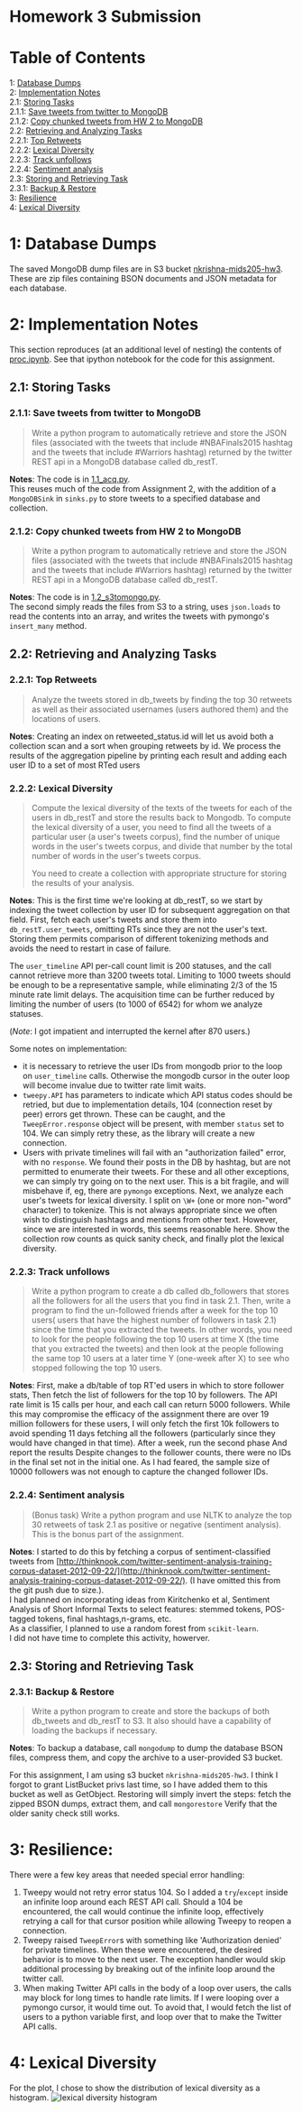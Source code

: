 # Homework 3 Submission
# Table of Contents

1: [Database Dumps](#toc_1)  
2: [Implementation Notes](#toc_2)  
2.1: [Storing Tasks](#toc_2.1)  
2.1.1: [Save tweets from twitter to MongoDB](#toc_2.1.1)  
2.1.2: [Copy chunked tweets from HW 2 to MongoDB](#toc_2.1.2)  
2.2: [Retrieving and Analyzing Tasks](#toc_2.2)  
2.2.1: [Top Retweets](#toc_2.2.1)  
2.2.2: [Lexical Diversity](#toc_2.2.2)  
2.2.3: [Track unfollows](#toc_2.2.3)  
2.2.4: [Sentiment analysis](#toc_2.2.4)  
2.3: [Storing and Retrieving Task](#toc_2.3)  
2.3.1: [Backup & Restore](#toc_2.3.1)  
3: [Resilience](#toc_3)  
4: [Lexical Diversity](#toc_4)

# 1: Database Dumps
<a name='toc_1'></a>
The saved MongoDB dump files are in S3 bucket [nkrishna-mids205-hw3](https://s3.amazonaws.com/nkrishna-mids205-hw3).  
These are zip files containing BSON documents and JSON metadata for each database.

<a name='toc_2'></a>
# 2: Implementation Notes
This section reproduces (at an additional level of nesting) the contents of [proc.ipynb](proc.ipynb). See that ipython notebook for the code for this assignment.

<a name='toc_2.1'></a>
## 2.1: Storing Tasks

<a name='toc_2.1.1'></a>
### 2.1.1: Save tweets from twitter to MongoDB

> Write a python program to automatically retrieve and store the JSON files (associated with the tweets that include #NBAFinals2015 hashtag and the tweets that include #Warriors hashtag) returned by the twitter REST api in a MongoDB database called db_restT. 

**Notes**: The code is in [1.1_acq.py](1.1_acq.py).  
This reuses much of the code from Assignment 2, with the addition of a `MongoDBSink` in `sinks.py` to store tweets to a specified database and collection.


<a name='toc_2.1.2'></a>
### 2.1.2: Copy chunked tweets from HW 2 to MongoDB

> Write a python program to automatically retrieve and store the JSON files (associated with the tweets that include #NBAFinals2015 hashtag and the tweets that include #Warriors hashtag) returned by the twitter REST api in a MongoDB database called db_restT. 

**Notes**: The code is in [1.2_s3tomongo.py](1.2_s3tomongo.py).  
The second simply reads the files from S3 to a string, uses `json.loads` to read the contents into an array, and writes the tweets with pymongo's `insert_many` method.

<a name='toc_2.2'></a>
## 2.2: Retrieving and Analyzing Tasks

<a name='toc_2.2.1'></a>
### 2.2.1: Top Retweets

> Analyze the tweets stored in db_tweets by finding the top 30 retweets as well as their associated usernames (users authored them) and the locations of users.

**Notes**: Creating an index on retweeted_status.id will let us avoid both a collection scan and a sort when grouping retweets by id.
We process the results of the aggregation pipeline by printing each result and adding each user ID to a set of most RTed users

<a name='toc_2.2.2'></a>
### 2.2.2: Lexical Diversity

> Compute the lexical diversity of the texts of the tweets for each of the users in db_restT and store the results back to Mongodb. To compute the lexical diversity of a user, you need to find all the tweets of a particular user (a user's tweets corpus), find the number of unique words in the user's tweets corpus, and divide that number by the total number of words in the user's tweets corpus.
> 
> You need to create a collection with appropriate structure for storing the results of your analysis.

**Notes**: This is the first time we're looking at db_restT, so we start by indexing the tweet collection by user ID for subsequent aggregation on that field.
First, fetch each user's tweets and store them into `db_restT.user_tweets`, omitting RTs since they are not the user's text.
Storing them permits comparison of different tokenizing methods and avoids the need to restart in case of failure.

The `user_timeline` API per-call count limit is 200 statuses, and the call cannot retrieve more than 3200 tweets total. Limiting to 1000 tweets should be enough to be a representative sample, while eliminating 2/3 of the 15 minute rate limit delays.  The acquisition time can be further reduced by limiting the number of users (to 1000 of 6542) for whom we analyze statuses.

(*Note*: I got impatient and interrupted the kernel after 870 users.)

Some notes on implementation:
* it is necessary to retrieve the user IDs from mongodb prior to the loop on `user_timeline` calls.  Otherwise the mongodb cursor in the outer loop will become invalue due to twitter rate limit waits.
* `tweepy.API` has parameters to indicate which API status codes should be retried, but due to implementation details, 104 (connection reset by peer) errors get thrown.  These can be caught, and the `TweepError.response` object will be present, with member `status` set to 104. We can simply retry these, as the library will create a new connection.
* Users with private timelines will fail with an "authorization failed" error, with no `response`.  We found their posts in the DB by hashtag, but are not permitted to enumerate their tweets. For these and all other exceptions, we can simply try going on to the next user.  This is a bit fragile, and will misbehave if, eg, there are `pymongo` exceptions.
Next, we analyze each user's tweets for lexical diversity.  I split on `\W+` (one or more non-"word" character) to tokenize.  This is not always appropriate since we often wish to distinguish hashtags and mentions from other text.  However, since we are interested in words, this seems reasonable here.
Show the collection row counts as quick sanity check, and finally plot the lexical diversity.

<a name='toc_2.2.3'></a>
### 2.2.3: Track unfollows

> Write a python program to create a db called db_followers that stores all the followers for all the users that you find in task 2.1. Then, write a program to find the un-followed friends after a week for the top 10 users( users that have the highest number of followers in task 2.1) since the time that you extracted the tweets. In other words, you need to look for the people following the top 10 users at time X (the time that you extracted the tweets) and then look at the people following the same top 10 users at a later time Y (one-week after X) to see who stopped following the top 10 users.

**Notes**: First, make a db/table of top RT'ed users in which to store follower stats,
Then fetch the list of followers for the top 10 by followers.
The API rate limit is 15 calls per hour, and each call can return 5000 followers.  While this may compromise the efficacy of the assignment there are over 19 million followers for these users, I will only fetch the first 10k followers to avoid spending 11 days fetching all the followers (particularly since they would have changed in that time).
After a week, run the second phase
And report the results
Despite changes to the follower counts, there were no IDs in the final set not in the initial one.  As I had feared, the sample size of 10000 followers was not enough to capture the changed follower IDs.

<a name='toc_2.2.4'></a>
### 2.2.4: Sentiment analysis

> (Bonus task) Write a python program and use NLTK to analyze the top 30 retweets of task 2.1 as positive or negative (sentiment analysis). This is the bonus part of the assignment.

**Notes**: I started to do this by fetching a corpus of sentiment-classified tweets from
[http://thinknook.com/twitter-sentiment-analysis-training-corpus-dataset-2012-09-22/](http://thinknook.com/twitter-sentiment-analysis-training-corpus-dataset-2012-09-22/). (I have omitted this from the git push due to size.).  
I had planned on incorporating ideas from  Kiritchenko et al, Sentiment Analysis of Short Informal Texts to select features: stemmed tokens, POS-tagged tokens, final hashtags,n-grams, etc.  
As a classifier, I planned to use a random forest  from `scikit-learn`.  
I did not have time to complete this activity, howerver.

<a name='toc_2.3'></a>
## 2.3: Storing and Retrieving Task

<a name='toc_2.3.1'></a>
### 2.3.1: Backup & Restore

> Write a python program to create and store the backups of both db_tweets and db_restT to S3. It also should have a capability of loading the backups if necessary.

**Notes**: To backup a database, call `mongodump` to dump the database BSON files, compress them, and copy the archive to a user-provided S3 bucket.

For this assignment, I am using s3 bucket `nkrishna-mids205-hw3`.  I think I forgot to grant ListBucket privs last time, so I have added them to this bucket as well as GetObject.
Restoring will simply invert the steps: fetch the zipped BSON dumps, extract them, and call `mongorestore`
Verify that the older sanity check still works.

<a name='toc_3'></a>
# 3: Resilience:
There were a few key areas that needed special error handling:

1. Tweepy would not retry error status 104.  So I added a `try`/`except` inside an infinite loop around each REST API call.  Should a 104 be encountered, the call would continue the infinite loop, effectively retrying a call for that cursor position while allowing Tweepy to reopen a connection.
2. Tweepy raised `TweepError`s with something like 'Authorization denied' for private timelines.  When these were encountered, the desired behavior is to move to the next user.  The exception handler would skip additional processing by breaking out of the infinite loop around the twitter call.
3. When making Twitter API calls in the body of a loop over users, the calls may block for long times to handle rate limits.  If I were looping over a pymongo cursor, it would time out.  To avoid that, I would fetch the list of users to a python variable first, and loop over that to make the Twitter API calls.

<a name='toc_4'></a>
# 4: Lexical Diversity
For the plot, I chose to show the distribution of lexical diversity as
a histogram.
![lexical diversity histogram](lexdiv.png "Lexical Diversity")